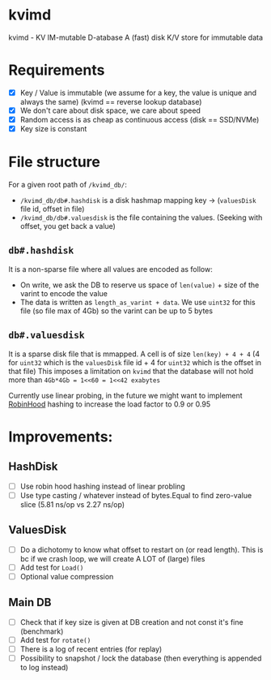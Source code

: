 # kvimd

kvimd - KV IM-mutable D-atabase
A (fast) disk K/V store for immutable data

# Requirements

- [x] Key / Value is immutable (we assume for a key, the value is unique and always the same) (kvimd == reverse lookup database)
- [x] We don't care about disk space, we care about speed
- [x] Random access is as cheap as continuous access (disk == SSD/NVMe)
- [x] Key size is constant

# File structure

For a given root path of `/kvimd_db/`:
- `/kvimd_db/db#.hashdisk` is a disk hashmap mapping key -> (`valuesDisk` file id, offset in file)
- `/kvimd_db/db#.valuesdisk` is the file containing the values. (Seeking with offset, you get back a value)

## `db#.hashdisk`

It is a non-sparse file where all values are encoded as follow:
- On write, we ask the DB to reserve us space of `len(value)` + size of the varint to encode the value
- The data is written as `length_as_varint + data`. We use `uint32` for this file (so file max of 4Gb) so the varint can be up to 5 bytes

## `db#.valuesdisk`

It is a sparse disk file that is mmapped.
A cell is of size `len(key) + 4 + 4` (4 for `uint32` which is the `valuesDisk` file id + 4 for `uint32` which is the offset in that file)
This imposes a limitation on `kvimd` that the database will not hold more than `4Gb*4Gb = 1<<60 = 1<<42 exabytes`

Currently use linear probing, in the future we might want to implement [RobinHood](https://www.sebastiansylvan.com/post/robin-hood-hashing-should-be-your-default-hash-table-implementation/) hashing to increase the load factor to 0.9 or 0.95

# Improvements:

## HashDisk

- [ ] Use robin hood hashing instead of linear probling
- [ ] Use type casting / whatever instead of bytes.Equal to find zero-value slice (5.81 ns/op vs 2.27 ns/op)

## ValuesDisk

- [ ] Do a dichotomy to know what offset to restart on (or read length). This is bc if we crash loop, we will create A LOT of (large) files
- [ ] Add test for `Load()`
- [ ] Optional value compression

## Main DB

- [ ] Check that if key size is given at DB creation and not const it's fine (benchmark)
- [ ] Add test for `rotate()`
- [ ] There is a log of recent entries (for replay)
- [ ] Possibility to snapshot / lock the database (then everything is appended to log instead)

